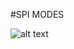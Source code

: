 #SPI MODES 

![alt text](https://github.com/[emirkurtt]/[Serial-Communication]/blob/[branch]/spi_modes.png?raw=true)
